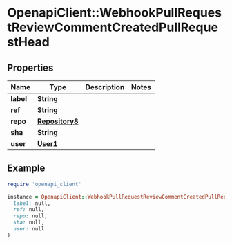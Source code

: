 # OpenapiClient::WebhookPullRequestReviewCommentCreatedPullRequestHead

## Properties

| Name | Type | Description | Notes |
| ---- | ---- | ----------- | ----- |
| **label** | **String** |  |  |
| **ref** | **String** |  |  |
| **repo** | [**Repository8**](Repository8.md) |  |  |
| **sha** | **String** |  |  |
| **user** | [**User1**](User1.md) |  |  |

## Example

```ruby
require 'openapi_client'

instance = OpenapiClient::WebhookPullRequestReviewCommentCreatedPullRequestHead.new(
  label: null,
  ref: null,
  repo: null,
  sha: null,
  user: null
)
```

